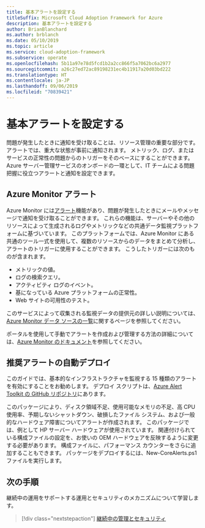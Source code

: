 ```yaml
---
title: 基本アラートを設定する
titleSuffix: Microsoft Cloud Adoption Framework for Azure
description: 基本アラートを設定する
author: BrianBlanchard
ms.author: brblanch
ms.date: 05/10/2019
ms.topic: article
ms.service: cloud-adoption-framework
ms.subservice: operate
ms.openlocfilehash: 5b11a97e78d5fcd1b2a2cc866f5a7062bc6a2977
ms.sourcegitcommit: a26c27ed72ac89198231ec4b11917a20d03bd222
ms.translationtype: HT
ms.contentlocale: ja-JP
ms.lasthandoff: 09/06/2019
ms.locfileid: "70839421"
---
```

# <a name="set-up-basic-alerts"></a>基本アラートを設定する

問題が発生したときに通知を受け取ることは、リソース管理の重要な部分です。 アラートでは、重大な状態が事前に通知されます。 メトリック、ログ、またはサービスの正常性の問題からのトリガーをそのベースにすることができます。 Azure サーバー管理サービスのオンボードの一環として、IT チームによる問題把握に役立つアラートと通知を設定できます。

## <a name="azure-monitor-alerts"></a>Azure Monitor アラート

Azure Monitor には[アラート](https://docs.microsoft.com/azure/azure-monitor/platform/alerts-overview)機能があり、問題が発生したときにメールやメッセージで通知を受け取ることができます。 これらの機能は、サーバーやその他のリソースによって生成されるログやメトリックなどの共通データ監視プラットフォームに基づいています。 このプラットフォームでは、Azure Monitor にある共通のツール一式を使用して、複数のリソースからのデータをまとめて分析し、アラートのトリガーに使用することができます。 こうしたトリガーには次のものが含まれます。

- メトリックの値。
- ログの検索クエリ。
- アクティビティ ログのイベント。
- 基になっている Azure プラットフォームの正常性。
- Web サイトの可用性のテスト。

このサービスによって収集される監視データの提供元の詳しい説明については、[Azure Monitor データ ソースの一覧](https://docs.microsoft.com/azure/azure-monitor/platform/data-sources)に関するページを参照してください。

ポータルを使用して手動でアラートを作成および管理する方法の詳細については、[Azure Monitor のドキュメント](https://docs.microsoft.com/azure/azure-monitor/platform/alerts-metric)を参照してください。

## <a name="automated-deployment-of-recommended-alerts"></a>推奨アラートの自動デプロイ

このガイドでは、基本的なインフラストラクチャを監視する 15 種類のアラートを有効にすることをお勧めします。 デプロイ スクリプトは、[Azure Alert Toolkit の GitHub リポジトリ](https://github.com/Microsoft/manageability-toolkits)にあります。

このパッケージにより、ディスク領域不足、使用可能なメモリの不足、高 CPU 使用率、予期しないシャットダウン、破損したファイル システム、および一般的なハードウェア障害についてアラートが作成されます。 このパッケージでは、例として HP サーバー ハードウェアが使用されています。 関連付けられている構成ファイルの設定を、お使いの OEM ハードウェアを反映するように変更する必要があります。 構成ファイルに、パフォーマンス カウンターをさらに追加することもできます。 パッケージをデプロイするには、New-CoreAlerts.ps1 ファイルを実行します。

## <a name="next-steps"></a>次の手順

継続中の運用をサポートする運用とセキュリティのメカニズムについて学習します。

> [!div class="nextstepaction"]
> [継続中の管理とセキュリティ](./ongoing-management-overview.md)
